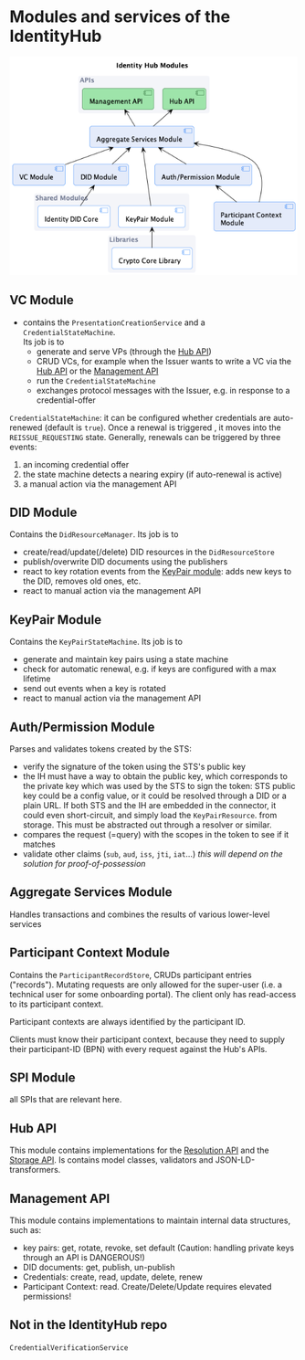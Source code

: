 # Modules and services of the IdentityHub

![module-overview](./identity-and-trust-modules.png)

## VC Module

- contains the `PresentationCreationService` and a `CredentialStateMachine`.<br/>
  Its job is to
    - generate and serve VPs (through the [Hub API](#hub-api))
    - CRUD VCs, for example when the Issuer wants to write a VC via the [Hub API](#management-api) or
      the [Management API](#management-api)
    - run the `CredentialStateMachine`
    - exchanges protocol messages with the Issuer, e.g. in response to a credential-offer

`CredentialStateMachine`: it can be configured whether credentials are auto-renewed (default is `true`). Once a renewal
is triggered , it moves into the `REISSUE_REQUESTING` state. Generally, renewals can be triggered by three events:

1. an incoming credential offer
2. the state machine detects a nearing expiry (if auto-renewal is active)
3. a manual action via the management API

## DID Module

Contains the `DidResourceManager`. Its job is to

- create/read/update(/delete) DID resources in the `DidResourceStore`
- publish/overwrite DID documents using the publishers
- react to key rotation events from the [KeyPair module](#keypair-module): adds new keys to the DID, removes old ones,
  etc.
- react to manual action via the management API

## KeyPair Module

Contains the `KeyPairStateMachine`. Its job is to

- generate and maintain key pairs using a state machine
- check for automatic renewal, e.g. if keys are configured with a max lifetime
- send out events when a key is rotated
- react to manual action via the management API

## Auth/Permission Module

Parses and validates tokens created by the STS:

- verify the signature of the token using the STS's public key
- the IH must have a way to obtain the public key, which corresponds to the private key which was used by the STS
  to sign the token: STS public key could be a config value, or it could be resolved through a DID or a plain URL. If
  both STS and the IH are embedded in the connector, it could even short-circuit, and simply load the `KeyPairResource`.
  from storage. This must be abstracted out through a resolver or similar.
- compares the request (=query) with the scopes in the token to see if it matches
- validate other claims (`sub`, `aud`, `iss`, `jti`, `iat`...) _this will depend on the solution for
  proof-of-possession_

## Aggregate Services Module

Handles transactions and combines the results of various lower-level services

## Participant Context Module

Contains the `ParticipantRecordStore`, CRUDs participant entries ("records"). Mutating requests are only allowed for the
super-user (i.e. a technical user for some onboarding portal). The client only has read-access to its participant
context.

Participant contexts are always identified by the participant ID.

Clients must know their participant context, because they need to supply their participant-ID (BPN) with every request
against the Hub's APIs.

## SPI Module

all SPIs that are relevant here.

## Hub API

This module contains implementations for
the [Resolution API](https://github.com/eclipse-tractusx/identity-trust/blob/main/specifications/M1/verifiable.presentation.protocol.md#4-resolution-api)
and
the [Storage API](https://github.com/eclipse-tractusx/identity-trust/blob/main/specifications/M1/verifiable.presentation.protocol.md#5-storage-api).
Is
contains model classes, validators and JSON-LD-transformers.

## Management API

This module contains implementations to maintain internal data structures, such as:

- key pairs: get, rotate, revoke, set default (Caution: handling private keys through an API is DANGEROUS!)
- DID documents: get, publish, un-publish
- Credentials: create, read, update, delete, renew
- Participant Context: read. Create/Delete/Update requires elevated permissions!

## Not in the IdentityHub repo

`CredentialVerificationService`